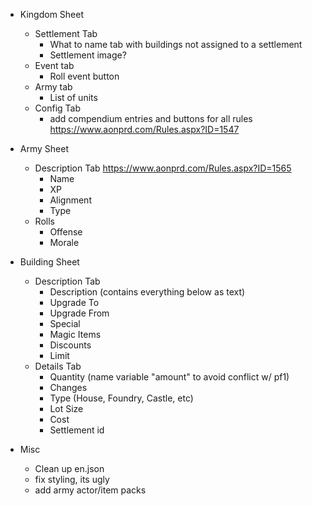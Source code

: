 - Kingdom Sheet
  - Settlement Tab
    - What to name tab with buildings not assigned to a settlement
    - Settlement image?
  - Event tab
    - Roll event button
  - Army tab
    - List of units
  - Config Tab
    - add compendium entries and buttons for all rules https://www.aonprd.com/Rules.aspx?ID=1547

- Army Sheet
  - Description Tab https://www.aonprd.com/Rules.aspx?ID=1565
    - Name
    - XP
    - Alignment
    - Type
  - Rolls
    - Offense
    - Morale

- Building Sheet
  - Description Tab
    - Description (contains everything below as text)
    - Upgrade To
    - Upgrade From
    - Special
    - Magic Items
    - Discounts
    - Limit
  - Details Tab
    - Quantity (name variable "amount" to avoid conflict w/ pf1)
    - Changes
    - Type (House, Foundry, Castle, etc)
    - Lot Size
    - Cost
    - Settlement id

- Misc
  - Clean up en.json
  - fix styling, its ugly
  - add army actor/item packs
